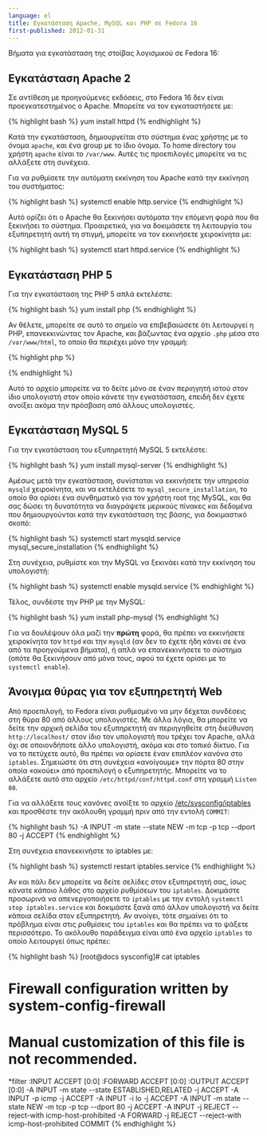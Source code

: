 ```yaml
---
language: el
title: Εγκατάσταση Apache, MySQL και PHP σε Fedora 16
first-published: 2012-01-31
---
```


Βήματα για εγκατάσταση της στοίβας λογισμικού σε Fedora 16:

Εγκατάσταση Apache 2
--------------------

Σε αντίθεση με προηγούμενες εκδόσεις, στο Fedora 16 δεν είναι προεγκατεστημένος ο Apache. Mπορείτε να τον εγκαταστήσετε με:

{% highlight bash %}
yum install httpd
{% endhighlight %}

Κατά την εγκατάσταση, δημιουργείται στο σύστημα ένας χρήστης με το όνομα 
`apache`, και ένα group με το ίδιο όνομα. Το home directory του χρήστη 
`apache` είναι το `/var/www`. Αυτές τις προεπιλογές μπορείτε να τις αλλάξετε στη συνέχεια.

Για να ρυθμίσετε την αυτόματη εκκίνηση του Apache κατά την εκκίνηση του συστήματος:

{% highlight bash %}
systemctl enable http.service
{% endhighlight %}

Αυτό ορίζει ότι ο Apache θα ξεκινήσει αυτόματα την επόμενη φορά που θα ξεκινήσει το σύστημα. Προαιρετικά, για να δοκιμάσετε τη λειτουργία του εξυπηρετητή αυτή τη στιγμή, μπορείτε να τον εκκινήσετε χειροκίνητα με:

{% highlight bash %}
systemctl start httpd.service
{% endhighlight %}

Εγκατάσταση PHP 5
-----------------

Για την εγκατάσταση της PHP 5 απλά εκτελέστε:

{% highlight bash %}
yum install php
{% endhighlight %}

Αν θέλετε, μπορείτε σε αυτό το σημείο να επιβεβαιώσετε ότι λειτουργεί η 
PHP, επανεκκινώντας τον Apache, και βάζωντας ένα αρχείο `.php` μέσα στο 
`/var/www/html`, το οποίο θα περιέχει μόνο την γραμμή: 

{% highlight php %}
<?php phpinfo(); ?>
{% endhighlight %}

Αυτό το αρχείο μπορείτε να το δείτε μόνο σε έναν περιηγητή ιστού στον 
ίδιο υπολογιστή στον οποίο κάνετε την εγκατάσταση, επειδή δεν έχετε 
ανοίξει ακόμα την πρόσβαση από άλλους υπολογιστές.

Εγκατάσταση MySQL 5
-------------------

Για την εγκατάσταση του εξυπηρετητή MySQL 5 εκτελέστε:

{% highlight bash %}
yum install mysql-server
{% endhighlight %}

Αμέσως μετά την εγκατάσταση, συνίσταται να εκκινήσετε την υπηρεσία 
`mysqld` χειροκίνητα, και να εκτελέσετε το `mysql_secure_installation`, 
το οποίο θα ορίσει ένα συνθηματικό για τον χρήστη root της MySQL, και 
θα σας δώσει τη δυνατότητα να διαγράψετε μερικούς πίνακες και δεδομένα 
που δημιουργούνται κατά την εγκατάσταση της βάσης, για δοκιμαστικό σκοπό:

{% highlight bash %}
systemctl start mysqld.service
mysql_secure_installation
{% endhighlight %}

Στη συνέχεια, ρυθμίστε και την MySQL να ξεκινάει κατά την εκκίνηση του υπολογιστή:

{% highlight bash %}
systemctl enable mysqld.service
{% endhighlight %}

Τέλος, συνδέστε την PHP με την MySQL:

{% highlight bash %}
yum install php-mysql
{% endhighlight %}

Για να δουλέψουν όλα μαζί την **πρώτη** φορά, θα πρέπει να εκκινήσετε 
χειροκίνητα τον `httpd` και την `mysqld` (αν δεν το έχετε ήδη κάνει σε 
ένα από τα προηγούμενα βήματα), ή απλά να επανεκκινήσετε το σύστημα 
(οπότε θα ξεκινήσουν από μόνα τους, αφού τα έχετε ορίσει με το `systemctl enable`).

Άνοιγμα θύρας για τον εξυπηρετητή Web
-------------------------------------

Από προεπιλογή, το Fedora είναι ρυθμισμένο να μην δέχεται συνδέσεις στη 
θύρα 80 από άλλους υπολογιστές. Με άλλα λόγια, θα μπορείτε να δείτε την 
αρχική σελίδα του εξυπηρετητή αν περιηγηθείτε στη διεύθυνση `http://localhost/` 
στον ίδιο τον υπολογιστή που τρέχει τον Apache, αλλά όχι σε οποιονδήποτε 
άλλο υπολογιστή, ακόμα και στο τοπικό δίκτυο. Για να το πετύχετε αυτό, 
θα πρέπει να ορίσετε έναν επιπλέον κανόνα στο `iptables`. Σημειώστε ότι 
στη συνέχεια «ανοίγουμε» την πόρτα 80 στην οποία «ακούει» από προεπιλογή 
ο εξυπηρετητής. Μπορείτε να το αλλάξετε αυτό στο αρχείο 
`/etc/httpd/conf/httpd.conf` στη γραμμή `Listen 80`.

Για να αλλάξετε τους κανόνες ανοίξτε το αρχείο [/etc/sysconfig/iptables](/docs/etc-sysconfig-iptables.el.html) 
και προσθέστε την ακόλουθη γραμμή πριν από την εντολή `COMMIT`:

{% highlight bash %}
-A INPUT -m state --state NEW -m tcp -p tcp --dport 80 -j ACCEPT
{% endhighlight %}

Στη συνέχεια επανεκκινήστε το iptables με:

{% highlight bash %}
systemctl restart iptables.service
{% endhighlight %}

Αν και πάλι δεν μπορείτε να δείτε σελίδες στον εξυπηρετητή σας, ίσως 
κάνατε κάποιο λάθος στο αρχείο ρυθμίσεων του `iptables`. Δοκιμάστε 
προσωρινά να απενεργοποιήσετε το `iptables` με την εντολή `systemctl stop iptables.service` 
και δοκιμάστε ξανά από άλλον υπολογιστή να δείτε κάποια σελίδα στον 
εξυπηρετητή. Αν ανοίγει, τότε σημαίνει ότι το πρόβλημα είναι στις 
ρυθμίσεις του `iptables` και θα πρέπει να το ψάξετε περισσότερο. Το 
ακόλουθο παράδειγμα είναι από ένα αρχείο `iptables` το οποίο λειτουργεί 
όπως πρέπει:

{% highlight bash %}
[root@docs sysconfig]# cat iptables
# Firewall configuration written by system-config-firewall
# Manual customization of this file is not recommended.
*filter
:INPUT ACCEPT [0:0]
:FORWARD ACCEPT [0:0]
:OUTPUT ACCEPT [0:0]
-A INPUT -m state --state ESTABLISHED,RELATED -j ACCEPT
-A INPUT -p icmp -j ACCEPT
-A INPUT -i lo -j ACCEPT
-A INPUT -m state --state NEW -m tcp -p tcp --dport 80 -j ACCEPT
-A INPUT -j REJECT --reject-with icmp-host-prohibited
-A FORWARD -j REJECT --reject-with icmp-host-prohibited
COMMIT
{% endhighlight %}
